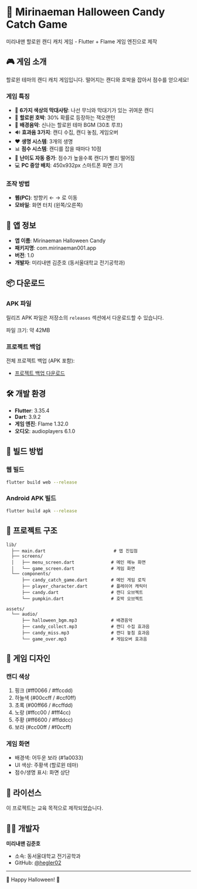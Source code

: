 # 🎃 Mirinaeman Halloween Candy Catch Game

미리내맨 할로윈 캔디 캐치 게임 - Flutter + Flame 게임 엔진으로 제작

## 🎮 게임 소개

할로윈 테마의 캔디 캐치 게임입니다. 떨어지는 캔디와 호박을 잡아서 점수를 얻으세요!

### 게임 특징
- 🍬 **6가지 색상의 막대사탕**: 나선 무늬와 막대기가 있는 귀여운 캔디
- 🎃 **할로윈 호박**: 30% 확률로 등장하는 잭오랜턴
- 🎵 **배경음악**: 신나는 할로윈 테마 BGM (30초 루프)
- 🔊 **효과음 3가지**: 캔디 수집, 캔디 놓침, 게임오버
- ❤️ **생명 시스템**: 3개의 생명
- 📊 **점수 시스템**: 캔디를 잡을 때마다 10점
- 🚀 **난이도 자동 증가**: 점수가 높을수록 캔디가 빨리 떨어짐
- 💻 **PC 중앙 배치**: 450x932px 스마트폰 화면 크기

### 조작 방법
- **웹(PC)**: 방향키 ← → 로 이동
- **모바일**: 화면 터치 (왼쪽/오른쪽)

## 📱 앱 정보

- **앱 이름**: Mirinaeman Halloween Candy
- **패키지명**: com.mirinaeman001.app
- **버전**: 1.0
- **개발자**: 미리내맨 김준호 (동서울대학교 전기공학과)

## 📦 다운로드

### APK 파일
릴리즈 APK 파일은 저장소의 `releases` 섹션에서 다운로드할 수 있습니다.

파일 크기: 약 42MB

### 프로젝트 백업
전체 프로젝트 백업 (APK 포함):
- [프로젝트 백업 다운로드](https://page.gensparksite.com/project_backups/mirinaeman_halloween_candy_complete.tar.gz)

## 🛠️ 개발 환경

- **Flutter**: 3.35.4
- **Dart**: 3.9.2
- **게임 엔진**: Flame 1.32.0
- **오디오**: audioplayers 6.1.0

## 🚀 빌드 방법

### 웹 빌드
```bash
flutter build web --release
```

### Android APK 빌드
```bash
flutter build apk --release
```

## 📂 프로젝트 구조

```
lib/
  ├── main.dart                          # 앱 진입점
  ├── screens/
  │   ├── menu_screen.dart              # 메인 메뉴 화면
  │   └── game_screen.dart              # 게임 화면
  └── components/
      ├── candy_catch_game.dart         # 메인 게임 로직
      ├── player_character.dart         # 플레이어 캐릭터
      ├── candy.dart                    # 캔디 오브젝트
      └── pumpkin.dart                  # 호박 오브젝트

assets/
  └── audio/
      ├── halloween_bgm.mp3             # 배경음악
      ├── candy_collect.mp3             # 캔디 수집 효과음
      ├── candy_miss.mp3                # 캔디 놓침 효과음
      └── game_over.mp3                 # 게임오버 효과음
```

## 🎨 게임 디자인

### 캔디 색상
1. 핑크 (#ff0066 / #ffccdd)
2. 하늘색 (#00ccff / #ccf0ff)
3. 초록 (#00ff66 / #ccffdd)
4. 노랑 (#ffcc00 / #fff4cc)
5. 주황 (#ff6600 / #ffddcc)
6. 보라 (#cc00ff / #f0ccff)

### 게임 화면
- 배경색: 어두운 보라 (#1a0033)
- UI 색상: 주황색 (할로윈 테마)
- 점수/생명 표시: 화면 상단

## 📄 라이선스

이 프로젝트는 교육 목적으로 제작되었습니다.

## 👨‍💻 개발자

**미리내맨 김준호**
- 소속: 동서울대학교 전기공학과
- GitHub: [@hegler02](https://github.com/hegler02)

---

🎃 Happy Halloween! 🍬
